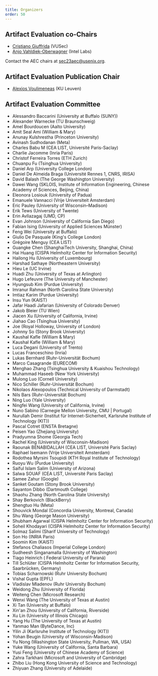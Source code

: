 ```yaml
---
title: Organizers
order: 50
---
```


## Artifact Evaluation co-Chairs

* [Cristiano Giuffrida](https://nacrooks.github.io/) (VUSec)
* [Anjo Vahldiek-Oberwagner](https://vahldiek.github.io/) (Intel Labs)

Contact the AEC chairs at [sec23aec@usenix.org](mailto:sec23aec@usenix.org).

## Artifact Evaluation Publication Chair

* [Alexios Voulimeneas](https://alexios-voulimeneas.github.io/) (KU Leuven)

## Artifact Evaluation Committee

* Alessandro Baccarini (University at Buffalo (SUNY))
* Alexander Warnecke (TU Braunschweig)
* Amel Bourdoucen (Aalto University)
* Amit Seal Ami (William & Mary)
* Anunay Kulshrestha (Princeton University)
* Avinash Sudhodanan (Meta)
* Charles Babu M (CEA LIST, Université Paris-Saclay)
* Charlie Jacomme (Inria Paris)
* Christof Ferreira Torres (ETH Zurich)
* Chuanpu Fu (Tsinghua University)
* Daniel Arp (University College London)
* Daniel De Almeida Braga (Université  Rennes 1, CNRS, IRISA)
* David Balash (The George Washington University)
* Dawei Wang (SKLOIS, Institute of Information Engineering, Chinese Academy of Sciences, Beijing, China)
* Eleonora Losiouk (University of Padua)
* Emanuele Vannacci (Vrije Universiteit Amsterdam)
* Eric Pauley (University of Wisconsin–Madison)
* Erik Tews (University of Twente)
* Erin Avllazagaj (UMD, CP)
* Evan Johnson (University of California San Diego)
* Fabian Ising (University of Applied Sciences Münster)
* Feng Wei (University at Buffalo)
* Giulio De Pasquale (King's College London)
* Grégoire Menguy (CEA LIST)
* Guangke Chen (ShanghaiTech University, Shanghai, China)
* Hai Huang (CISPA Helmholtz Center for Information Security)
* Hailong Hu (University of Luxembourg)
* Harshad Sathaye (Northeastern University)
* Hieu Le (UC Irvine)
* Huadi Zhu (University of Texas at Arlington)
* Hugo Lefeuvre (The University of Manchester)
* Hyungsub Kim (Purdue University)
* Imranur Rahman (North Carolina State University)
* Imtiaz Karim (Purdue University)
* Insu Yun (KAIST)
* Jafar Haadi Jafarian (University of Colorado Denver)
* Jakob Bleier (TU Wien)
* Jiacen Xu (University of California, Irvine)
* Jiahao Cao (Tsinghua University)
* Joe (Royal Holloway, University of London)
* Johnny So (Stony Brook University)
* Kaushal Kafle (William & Mary)
* Kaushal Kafle (William & Mary)
* Luca Degani (University of Trento)
* Lucas Franceschino (Inria)
* Lukas Bernhard (Ruhr-Universität Bochum)
* Marco Casagrande (EURECOM)
* Menghao Zhang (Tsinghua University & Kuaishou Technology)
* Muhammad Haseeb (New York University)
* Mulong Luo (Cornell University)
* Nico Schiller (Ruhr-Universität Bochum)
* Nikolaos Alexopoulos (Technical University of Darmstadt)
* Nils Bars (Ruhr-Universität Bochum)
* Ning Luo (Yale University)
* Ningfei Wang (University of California, Irvine)
* Nuno Sabino (Carnegie Mellon University, CMU | Portugal)
* Nurullah Demir (Institut für Internet-Sicherheit, Karlsruhe Institute of Technology (KIT))
* Pascal Cotret (ENSTA Bretagne)
* Peisen Yao (Zhejiang University)
* Pradyumna  Shome (Georgia Tech)
* Rachel King (University of Wisconsin-Madison)
* Raounak BENABIDALLAH (CEA LIST, Université Paris Saclay)
* Raphael Isemann (Vrije Universiteit Amsterdam)
* Rodothea Myrsini Tsoupidi (KTH Royal Institute of Technology)
* Ruoyu Wu (Purdue University)
* Saiful Islam Salim (University of Arizona)
* Salwa SOUAF  (CEA LIST, Université Paris Saclay)
* Samee Zahur (Google)
* Sanket Goutam (Stony Brook University)
* Sayanton Dibbo (Dartmouth College)
* Shaohu Zhang (North Carolina State University)
* Shay Berkovich (BlackBerry)
* Shengtuo Hu (Meta)
* Shouvick Mondal (Concordia University, Montreal, Canada)
* Shu Wang (George Mason University)
* Shubham Agarwal (CISPA Helmholtz Center for Information Security)
* Soheil Khodayari (CISPA Helmholtz Center for Information Security)
* Solmaz Salimi (Sharif University of Technology)
* Son Ho (INRIA Paris)
* Soomin Kim (KAIST)
* Stefanos Chaliasos (Imperial College London)
* Sudheesh Singanamalla (University of Washington)
* Tiago Heinrich ( Federal University of Paraná)
* Till Schlüter (CISPA Helmholtz Center for Information Security, Saarbrücken, Germany)
* Tobias Scharnowski (Ruhr University Bochum)
* Vishal Gupta (EPFL)
* Vladislav Mladenov (Ruhr University Bochum)
* Weidong Zhu (University of Florida)
* Weiteng Chen (Microsoft Research)
* Wenxi Wang (The University of Texas at Austin)
* Xi Tan (University at Buffalo)
* Xin'an Zhou (University of California, Riverside)
* Xu Lin (University of Illinois Chicago)
* Yang Hu (The University of Texas at Austin)
* Yanmao Man (ByteDance, Inc)
* Yilin Ji (Karlsruhe Institute of Technology (KIT))
* Yohan Beugin (University of Wisconsin-Madison)
* Yu Nong (Washington State University, Pullman, WA, USA)
* Yuke Wang (University of California, Santa Barbara)
* Yusi Feng (University of Chinese Academy of Science)
* Zahra Tarkhani (Microsoft and University of Cambridge)
* Zhibo Liu (Hong Kong University of Science and Technology)
* Zhiyuan Zhang (University of Adelaide)